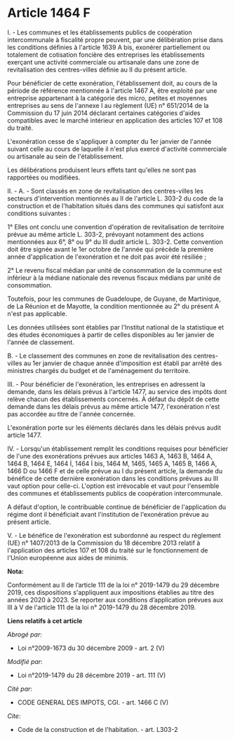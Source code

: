 # Article 1464 F

I. - Les communes et les établissements publics de coopération intercommunale à fiscalité propre peuvent, par une
délibération prise dans les conditions définies à l'article 1639 A bis, exonérer partiellement ou totalement de cotisation
foncière des entreprises les établissements exerçant une activité commerciale ou artisanale dans une zone de revitalisation
des centres-villes définie au II du présent article.

Pour bénéficier de cette exonération, l'établissement doit, au cours de la période de référence mentionnée à l'article 1467
A, être exploité par une entreprise appartenant à la catégorie des micro, petites et moyennes entreprises au sens de l'annexe
I au règlement (UE) n° 651/2014 de la Commission du 17 juin 2014 déclarant certaines catégories d'aides compatibles avec le
marché intérieur en application des articles 107 et 108 du traité.

L'exonération cesse de s'appliquer à compter du 1er janvier de l'année suivant celle au cours de laquelle il n'est plus
exercé d'activité commerciale ou artisanale au sein de l'établissement.

Les délibérations produisent leurs effets tant qu'elles ne sont pas rapportées ou modifiées.

II. - A. - Sont classés en zone de revitalisation des centres-villes les secteurs d'intervention mentionnés au II de
l'article L. 303-2 du code de la construction et de l'habitation situés dans des communes qui satisfont aux conditions
suivantes :

1° Elles ont conclu une convention d'opération de revitalisation de territoire prévue au même article L. 303-2, prévoyant
notamment des actions mentionnées aux 6°, 8° ou 9° du III dudit article L. 303-2. Cette convention doit être signée avant le
1er octobre de l'année qui précède la première année d'application de l'exonération et ne doit pas avoir été résiliée ;

2° Le revenu fiscal médian par unité de consommation de la commune est inférieur à la médiane nationale des revenus fiscaux
médians par unité de consommation.

Toutefois, pour les communes de Guadeloupe, de Guyane, de Martinique, de La Réunion et de Mayotte, la condition mentionnée au
2° du présent A n'est pas applicable.

Les données utilisées sont établies par l'Institut national de la statistique et des études économiques à partir de celles
disponibles au 1er janvier de l'année de classement.

B. - Le classement des communes en zone de revitalisation des centres-villes au 1er janvier de chaque année d'imposition est
établi par arrêté des ministres chargés du budget et de l'aménagement du territoire.

III. - Pour bénéficier de l'exonération, les entreprises en adressent la demande, dans les délais prévus à l'article 1477, au
service des impôts dont relève chacun des établissements concernés. À défaut du dépôt de cette demande dans les délais prévus
au même article 1477, l'exonération n'est pas accordée au titre de l'année concernée.

L'exonération porte sur les éléments déclarés dans les délais prévus audit article 1477.

IV. - Lorsqu'un établissement remplit les conditions requises pour bénéficier de l'une des exonérations prévues aux articles
1463 A, 1463 B, 1464 A, 1464 B, 1464 E, 1464 İ, 1464 İ bis, 1464 M, 1465, 1465 A, 1465 B, 1466 A, 1466 D ou 1466 F et de
celle prévue au I du présent article, la demande du bénéfice de cette dernière exonération dans les conditions prévues au III
vaut option pour celle-ci. L'option est irrévocable et vaut pour l'ensemble des communes et établissements publics de
coopération intercommunale.

A défaut d'option, le contribuable continue de bénéficier de l'application du régime dont il bénéficiait avant l'institution
de l'exonération prévue au présent article.

V. - Le bénéfice de l'exonération est subordonné au respect du règlement (UE) n° 1407/2013 de la Commission du 18 décembre
2013 relatif à l'application des articles 107 et 108 du traité sur le fonctionnement de l'Union européenne aux aides de
minimis.

**Nota:**

Conformément au II de l’article 111 de la loi n° 2019-1479 du 29 décembre 2019, ces dispositions s'appliquent aux impositions
établies au titre des années 2020 à 2023. Se reporter aux conditions d’application prévues aux III à V de l'article 111 de la
loi n° 2019-1479 du 28 décembre 2019.

**Liens relatifs à cet article**

_Abrogé par_:

  - Loi n°2009-1673 du 30 décembre 2009 - art. 2 (V)

_Modifié par_:

  - Loi n°2019-1479 du 28 décembre 2019 - art. 111 (V)

_Cité par_:

  - CODE GENERAL DES IMPOTS, CGI. - art. 1466 C (V)

_Cite_:

  - Code de la construction et de l'habitation. - art. L303-2
